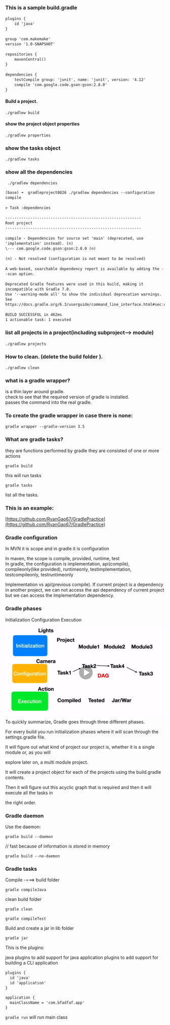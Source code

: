 ### This is a sample build.gradle
```
plugins {
    id 'java'
}

group 'com.makemake'
version '1.0-SNAPSHOT'

repositories {
    mavenCentral()
}

dependencies {
    testCompile group: 'junit', name: 'junit', version: '4.12'
    compile 'com.google.code.gson:gson:2.8.0'
}

```

#### Build a project.   
```
./gradlew build    
```


#### show the project object properties
```
./gradlew properties
```


### show the tasks object
```
./gradlew tasks
```


### show all the dependencies
```
 ./gradlew dependencies

```


```
(base) ➜  gradleproject0826 ./gradlew dependencies --configuration compile

> Task :dependencies

------------------------------------------------------------
Root project
------------------------------------------------------------

compile - Dependencies for source set 'main' (deprecated, use 'implementation' instead). (n)
\--- com.google.code.gson:gson:2.8.0 (n)

(n) - Not resolved (configuration is not meant to be resolved)

A web-based, searchable dependency report is available by adding the --scan option.

Deprecated Gradle features were used in this build, making it incompatible with Gradle 7.0.
Use '--warning-mode all' to show the individual deprecation warnings.
See https://docs.gradle.org/6.3/userguide/command_line_interface.html#sec:command_line_warnings

BUILD SUCCESSFUL in 462ms
1 actionable task: 1 executed

```

### list all projects in a project(including subproject--> module)
```
./gradlew projects 
```


### How to clean.    (delete the build folder ).      
```
./gradlew clean
```


### what is a gradle wrapper?   
is a thin layer around gradle.     
check to see that the required version of gradle is installed.     
passes the command into the real gradle.          


### To create the gradle wrapper in case there is none:      
```
gradle wrapper --gradle-version 3.5
```


### What are gradle tasks?    
they are functions performed by gradle
they are consisted of one or more actions

```
gradle build 
```
this will run tasks

```
gradle tasks 
```
list all the tasks.    



### This is an example:   
[https://github.com/RyanGao67/GradlePractice](https://github.com/RyanGao67/GradlePractice)


### Gradle configuration    
In MVN it is scope and in gradle it is configuration

In maven, the scope is compile, provided, runtime, test    
In gradle, the configuration is implementation, api(compile), compileonly(like provided), runtimeonly, testimplementation, testcompileonly, testruntimeonly    

Implementation vs api(previous compile). If current project is a dependency in another project, we can not access the api dependency of current project but we can access the Implementation dependency.   


### Gradle phases
Initialization
Configuration
Execution

![](./img/gradle1.png)


To quickly summarize, Gradle goes through three different phases.

For every build you run initialization phases where it will scan through the settings.gradle file.

It will figure out what kind of project our project is, whether it is a single module or, as you will

explore later on, a multi module project.

It will create a project object for each of the projects using the build.gradle contents.

Then it will figure out this acyclic graph that is required and then it will execute all the tasks in

the right order.


### Gradle daemon

Use the daemon: 

```
gradle build --daemon
``` 

// fast because of information is stored in memory

```
gradle build --no-daemon
```

### Gradle tasks

Compile -===> build folder
```
gradle compileJava
```

clean build folder
```
gradle clean
```

```
gradle compileTest
```

Build and create a jar in lib folder
```
gradle jar
```

This is the plugins: 

java plugins to add support for java
application plugins to add support for building a CLI application
```
plugins {
  id 'java'
  id 'application'
}
```

```
application {
  mainClassName = 'com.bfadfaf.app'
}
```
  `gradle run` will run main class 
